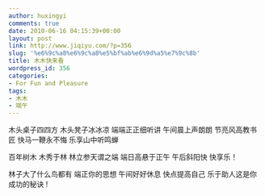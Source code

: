 ```yaml
---
author: huxingyi
comments: true
date: 2010-06-16 04:15:39+00:00
layout: post
link: http://www.jiqiyu.com/?p=356
slug: '%e6%9c%a8%e6%9c%a8%e5%bf%ab%e6%9d%a5%e7%9c%8b'
title: 木木快来看
wordpress_id: 356
categories:
- For Fun and Pleasure
tags:
- 木木
- 端午
---
```


木头桌子四四方
木头凳子冰冰凉
端端正正细听讲
午间晨上声朗朗
节亮风高教书匠
快马一鞭永不悔
乐享山中听鸣蝉

百年树木
木秀于林
林立参天谓之端
端日高悬于正午
午后斜阳快
快享乐！

林子大了什么鸟都有
端正你的思想
午间好好休息
快点提高自己
乐于助人这是你成功的秘诀
!
